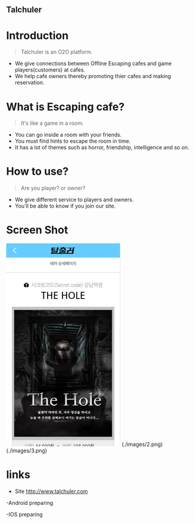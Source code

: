 ## Talchuler

# Introduction
> Talchuler is an O2O platform. 
- We give connections between Offline Escaping cafes and game players(customers) at cafes. 
- We help cafe owners thereby promoting thier cafes and making reservation.

# What is Escaping cafe?
> It's like a game in a room.
- You can go inside a room with your friends.
- You must find hints to escape the room in time. 
- It has a lot of themes such as horror, friendship, intelligence and so on.

# How to use?
> Are you player? or owner?
- We give different service to players and owners.
- You'll be able to know if you join our site.

# Screen Shot
![1](./images/1.png) (./images/2.png) (./images/3.png)

# links
- Site
 http://www.talchuler.com

-Android
 preparing
 
-IOS 
 preparing
